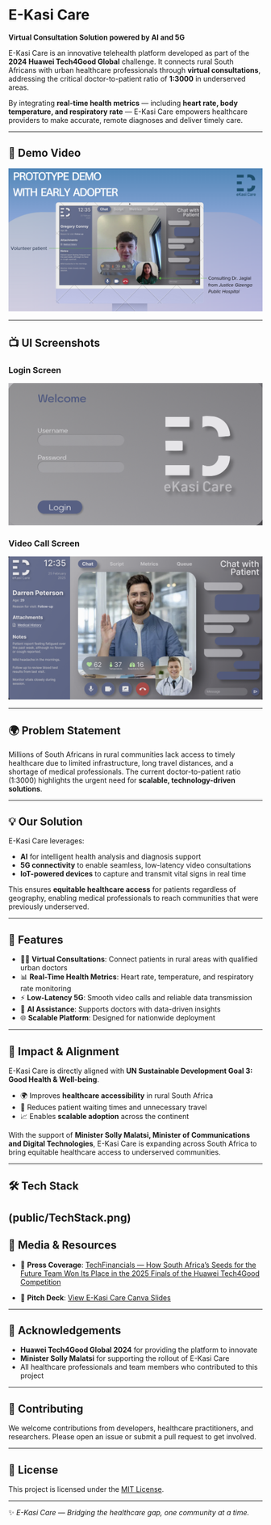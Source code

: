 # E-Kasi Care  

**Virtual Consultation Solution powered by AI and 5G**  

E-Kasi Care is an innovative telehealth platform developed as part of the **2024 Huawei Tech4Good Global** challenge. It connects rural South Africans with urban healthcare professionals through **virtual consultations**, addressing the critical doctor-to-patient ratio of **1:3000** in underserved areas.  

By integrating **real-time health metrics** — including **heart rate, body temperature, and respiratory rate** — E-Kasi Care empowers healthcare providers to make accurate, remote diagnoses and deliver timely care.  

---

## 🎥 Demo Video  

[![Watch E-Kasi Care Demo](public/dr_patient.png)](publiic/video_recording.mp4) 

---

## 📺 UI Screenshots  

### Login Screen  
![Login UI](public/login_ui.png)  

### Video Call Screen  
![Video Call UI](public/video_call_ui.png)  

---

## 🌍 Problem Statement  
Millions of South Africans in rural communities lack access to timely healthcare due to limited infrastructure, long travel distances, and a shortage of medical professionals. The current doctor-to-patient ratio (1:3000) highlights the urgent need for **scalable, technology-driven solutions**.  

---

## 💡 Our Solution  
E-Kasi Care leverages:  
- **AI** for intelligent health analysis and diagnosis support  
- **5G connectivity** to enable seamless, low-latency video consultations  
- **IoT-powered devices** to capture and transmit vital signs in real time  

This ensures **equitable healthcare access** for patients regardless of geography, enabling medical professionals to reach communities that were previously underserved.  

---

## 🚀 Features  
- 🧑‍⚕️ **Virtual Consultations**: Connect patients in rural areas with qualified urban doctors  
- 📊 **Real-Time Health Metrics**: Heart rate, temperature, and respiratory rate monitoring  
- ⚡ **Low-Latency 5G**: Smooth video calls and reliable data transmission  
- 🤖 **AI Assistance**: Supports doctors with data-driven insights  
- 🌐 **Scalable Platform**: Designed for nationwide deployment  

---

## 🎯 Impact & Alignment  
E-Kasi Care is directly aligned with **UN Sustainable Development Goal 3: Good Health & Well-being**.  

- 🌍 Improves **healthcare accessibility** in rural South Africa  
- 🏥 Reduces patient waiting times and unnecessary travel  
- 📈 Enables **scalable adoption** across the continent  

With the support of **Minister Solly Malatsi, Minister of Communications and Digital Technologies**, E-Kasi Care is expanding across South Africa to bring equitable healthcare access to underserved communities.  

---

## 🛠️ Tech Stack  
 
(public/TechStack.png)
---

## 📢 Media & Resources  

- 📑 **Press Coverage**: [TechFinancials — How South Africa’s Seeds for the Future Team Won Its Place in the 2025 Finals of the Huawei Tech4Good Competition](https://techfinancials.co.za/2025/01/23/how-south-africas-seeds-for-the-future-team-won-its-place-in-the-2025-finals-of-the-huawei-tech4good-competition/)  

- 🎤 **Pitch Deck**: [View E-Kasi Care Canva Slides](https://www.canva.com/design/DAGzVYy2t6s/GRd5Y1DhEEfwxUx2wcwyCg/edit)  

---

## 📢 Acknowledgements  
- **Huawei Tech4Good Global 2024** for providing the platform to innovate  
- **Minister Solly Malatsi** for supporting the rollout of E-Kasi Care  
- All healthcare professionals and team members who contributed to this project  

---

## 🤝 Contributing  
We welcome contributions from developers, healthcare practitioners, and researchers. Please open an issue or submit a pull request to get involved.  

---

## 📜 License  
This project is licensed under the [MIT License](LICENSE).  

---

✨ *E-Kasi Care — Bridging the healthcare gap, one community at a time.*  

